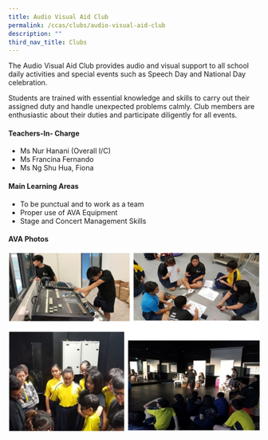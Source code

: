```yaml
---
title: Audio Visual Aid Club
permalink: /ccas/clubs/audio-visual-aid-club
description: ""
third_nav_title: Clubs
---
```

<p>The Audio Visual Aid Club provides audio and visual support to all school daily activities and special events such as Speech Day and National Day celebration.&nbsp;</p>
<p>Students are trained with essential knowledge and skills to carry out their assigned duty and handle unexpected problems calmly. Club members are enthusiastic about their duties and participate diligently for all events.</p>
<h4>Teachers-In- Charge</h4>
<ul>
<li>Ms Nur Hanani (Overall I/C)</li>
<li>Ms Francina Fernando</li>
<li>Ms&nbsp;Ng Shu Hua, Fiona</li>
</ul>
<h4>Main Learning Areas</h4>
<ul>
<li>To be punctual and to work as a team&nbsp;</li>
<li>Proper use of AVA Equipment</li>
<li>Stage and Concert Management Skills</li>
</ul>
<h4>AVA Photos</h4>
<img src="/images/audio.png">